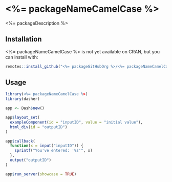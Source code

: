 # <%= packageNameCamelCase %>

<%= packageDescription %>

## Installation

<%= packageNameCamelCase %> is not yet available on CRAN, but you can install with:

```r
remotes::install_github("<%= packageGitHubOrg %>/<%= packageNameCamelCase %>")
```

## Usage

```r
library(<%= packageNameCamelCase %>)
library(dasher)

app <- Dash$new()

app$layout_set(
  exampleComponent(id = "inputID", value = "initial value"),
  html_div(id = "outputID")
)

app$callback(
  function(x = input("inputID")) {
    sprintf("You've entered: '%s'", x)
  },
  output("outputID")
)

app$run_server(showcase = TRUE)
```
